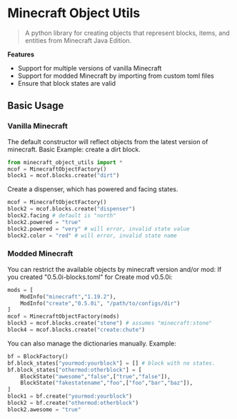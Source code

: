 # Minecraft Object Utils

> A python library for creating objects that represent blocks, items, and entities from Minecraft Java Edition.

**Features**
- Support for multiple versions of vanilla Minecraft
- Support for modded Minecraft by importing from custom toml files
- Ensure that block states are valid

## Basic Usage

### Vanilla Minecraft
The default constructor will reflect objects from the latest version of minecraft.
Basic Example: create a dirt block.
```python
from minecraft_object_utils import *
mcof = MinecraftObjectFactory()
block1 = mcof.blocks.create("dirt")
```

Create a dispenser, which has powered and facing states.
```python
mcof = MinecraftObjectFactory()
block2 = mcof.blocks.create("dispenser")
block2.facing # default is "north"
block2.powered = "true"
block2.powered = "very" # will error, invalid state value
block2.color = "red" # will error, invalid state name
```

### Modded Minecraft
You can restrict the available objects by minecraft version and/or mod:
If you created "0.5.0i-blocks.toml" for Create mod v0.5.0i:
```python
mods = [ 
    ModInfo("minecraft","1.19.2"), 
    ModInfo("create","0.5.0i", "/path/to/configs/dir") 
]
mcof = MinecraftObjectFactory(mods)
block3 = mcof.blocks.create("stone") # assumes "minecraft:stone"
block4 = mcof.blocks.create("create:chute")
```

You can also manage the dictionaries manually. Example:
```python
bf = BlockFactory()
bf.block_states["yourmod:yourblock"] = [] # block with no states.
bf.block_states["othermod:otherblock"] = [
    BlockState("awesome","false",["true","false"]),
    BlockState("fakestatename","foo",["foo","bar","baz"]),
]
block1 = bf.create("yourmod:yourblock")
block2 = bf.create("othermod:otherblock")
block2.awesome = "true"
```
